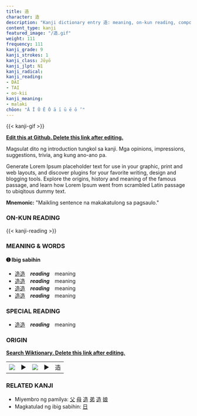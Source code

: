 ```yaml
---
title: 造
character: 造
description: "Kanji dictionary entry 造: meaning, on-kun reading, compounds, origin, related kanji"
content_type: kanji
featured_image: "/造.gif"
weight: 111
frequency: 111
kanji_grade: 9
kanji_strokes: 1
kanji_class: Jōyō
kanji_jlpt: N1
kanji_radical: 
kanji_reading: 
- DAI
- TAI
- oo-kii
kanji_meaning:
- malaki
chōon: "Ā Ī Ū Ē Ō ā ī ū ē ō ’"
---
```

[//]: # (Don't edit the line below. Kanji animated GIF code is automatically generated.)
{{< kanji-gif >}}

[//]: # (Edit below this line.)

**[Edit this at Github. Delete this link after editing.](https://github.com/tim0g/tim/tree/main/content/kanji/造/index.md)**

Magsulat dito ng introduction tungkol sa kanji. Mga opinions, impressions, suggestions, trivia, ang kung ano-ano pa.

Generate Lorem Ipsum placeholder text for use in your graphic, print and web layouts, and discover plugins for your favorite writing, design and blogging tools. Explore the origins, history and meaning of the famous passage, and learn how Lorem Ipsum went from scrambled Latin passage to ubiqitous dummy text.
 
**Mnemonic:** "Maikling sentence na makakatulong sa pagsaulo."

### ON-KUN READING

[//]: # (Don't edit the line below. ON-KUN READING code is automatically generated.)
{{< kanji-reading >}}

### MEANING & WORDS

#### ➊ **Ibig sabihin**
  - [造](../造)[造](../造)　***reading***　meaning
  - [造](../造)[造](../造)　***reading***　meaning
  - [造](../造)[造](../造)　***reading***　meaning
  - [造](../造)[造](../造)　***reading***　meaning

### SPECIAL READING
  - [造](../造)[造](../造)　***reading***　meaning

### ORIGIN

**[Search Wiktionary. Delete this link after editing.](https://wiktionary.org/wiki/造)**
<table class="kanji-table"><tr><td>
<img src="60px-造-bronze.svg.png">
</td><td>▶</td><td>
<img src="60px-造-oracle.svg.png">
</td><td>▶</td>
<td class="kanji-origin">造</td>
</tr></table>

### RELATED KANJI
- Miyembro ng pamilya: [父](../父) [母](../母) [造](../造) [弟](../弟) [造](../造) [娘](../娘)
- Magkatulad ng ibig sabihin: [日](../日)
